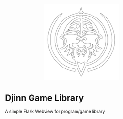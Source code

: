 <div align="center">
  <img src="static/icon.svg" width="250pt">
</div>

# Djinn Game Library
A simple Flask Webview for program/game library
